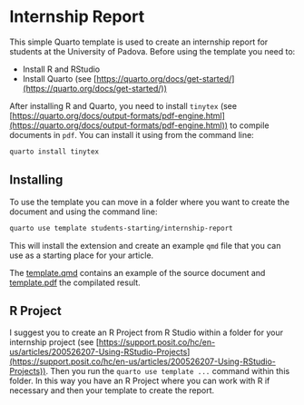 # Internship Report

This simple Quarto template is used to create an internship report for students at the University of Padova. Before using the template you need to:

- Install R and RStudio
- Install Quarto (see [https://quarto.org/docs/get-started/](https://quarto.org/docs/get-started/))

After installing R and Quarto, you need to install `tinytex` (see [https://quarto.org/docs/output-formats/pdf-engine.html](https://quarto.org/docs/output-formats/pdf-engine.html)) to compile documents in `pdf`. You can install it using from the command line:

```bash
quarto install tinytex
```

## Installing

To use the template you can move in a folder where you want to create the document and using the command line:

```bash
quarto use template students-starting/internship-report
```

This will install the extension and create an example `qmd` file that you can use as a starting place for your article.

The [template.qmd](template.qmd) contains an example of the source document and [template.pdf](template.pdf) the compilated result.

## R Project

I suggest you to create an R Project from R Studio within a folder for your internship project (see [https://support.posit.co/hc/en-us/articles/200526207-Using-RStudio-Projects](https://support.posit.co/hc/en-us/articles/200526207-Using-RStudio-Projects)). Then you run the `quarto use template ...` command within this folder. In this way you have an R Project where you can work with R if necessary and then your template to create the report.
